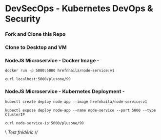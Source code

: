 
# DevSecOps - Kubernetes DevOps & Security

### Fork and Clone this Repo

### Clone to Desktop and VM

### NodeJS Microservice - Docker Image -

`docker run -p 5000:5000 hrefnhaila/node-service:v1`

`curl localhost:5000/plusone/99`
 
### NodeJS Microservice - Kubernetes Deployment -
`kubectl create deploy node-app --image hrefnhaila/node-service:v1`

`kubectl expose deploy node-app --name node-service --port 5000 --type ClusterIP`

`curl node-service-ip:5000/plusone/99`

\\ *Test frédéric* //
